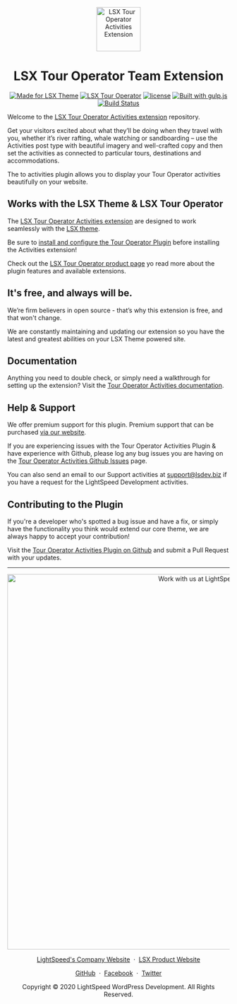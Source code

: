 <p align="center"><a target="_blank" href="https://www.lsdev.biz/lsx/extensions/tour-operator/activities/"><img width="100px;" src="https://www.lsdev.biz/lsx/wp-content/uploads/2020/09/LSX-Tour-Operator-Extension-TO-Activities.svg" alt="LSX Tour Operator Activities Extension"></a>
</p>
<h1 align="center">LSX Tour Operator Team Extension</h1>

<p align="center">
  <a href="https://lsdev.biz/lsx/"><img src="https://www.lsdev.biz/lsx/wp-content/uploads/2019/06/Designed-for-LSX-Theme-blue.png" alt="Made for LSX Theme"></a>
	<a href="https://lsdev.biz/lsx/extensions/tour-operator/"><img src="https://www.lsdev.biz/lsx/wp-content/uploads/2019/06/Designed-for-Tour-Operator-plugin-1098ad.png" alt="LSX Tour Operator"></a>
  <a href="https://www.gnu.org/licenses/gpl-3.0.en.html"><img src="https://poser.pugx.org/woocommerce/woocommerce/license" alt="license"></a>
  <a href="http://gulpjs.com/"><img src="https://img.shields.io/badge/built%20with-gulp.js-green.svg" alt="Built with gulp.js"></a> 
    <a href="https://travis-ci.org/github/lightspeeddevelopment/to-activities"><img src="https://travis-ci.org/lightspeeddevelopment/to-activities.svg?branch=master" alt="Build Status"></a>
</p>

Welcome to the [LSX Tour Operator Activities extension](https://tour-operator.lsdev.biz/extensions/activities/) repository.




Get your visitors excited about what they’ll be doing when they travel with you, whether it’s river rafting, whale watching or sandboarding – use the Activities post type with beautiful imagery and well-crafted copy and then set the activities as connected to particular tours, destinations and accommodations.

The to activities plugin allows you to display your Tour Operator activities beautifully on your website.

## Works with the LSX Theme & LSX Tour Operator

The [LSX Tour Operator Activities extension](https://www.lsdev.biz/lsx/extensions/tour-operator/activities/) are designed to work seamlessly with the [LSX theme](https://www.lsdev.biz/lsx/). 

Be sure to [install and configure the Tour Operator Plugin](https://www.lsdev.biz/lsx/extensions/tour-operator/) before installing the Activities extension! 

Check out the [LSX Tour Operator product page](https://www.lsdev.biz/lsx/extensions/tour-operator/) yo read more about the plugin features and available extensions.

## It's free, and always will be.
We’re firm believers in open source - that’s why this extension is free, and that won't change. 

We are constantly maintaining and updating our extension so you have the latest and greatest abilities on your LSX Theme powered site. 

## Documentation

Anything you need to double check, or simply need a walkthrough for setting up the extension? Visit the [Tour Operator Activities documentation](https://tour-operator.lsdev.biz/documentation/extension/activities/).

## Help & Support

We offer premium support for this plugin. Premium support that can be purchased [via our website](https://www.lsdev.biz/services/support/).

If you are experiencing issues with the Tour Operator Activities Plugin & have experience with Github, please log any bug issues you are having on the [Tour Operator Activities Github Issues](https://github.com/lightspeeddevelopment/to-activities/issues/) page.

You can also send an email to our Support activities at [support@lsdev.biz](mailto:support@lsdev.biz) if you have a request for the LightSpeed Development activities.

## Contributing to the Plugin

If you're a developer who's spotted a bug issue and have a fix, or simply have the functionality you think would extend our core theme, we are always happy to accept your contribution! 

Visit the [Tour Operator Activities Plugin on Github](https://github.com/lightspeeddevelopment/to-activities/) and submit a Pull Request with your updates.




---
<p align="center">
  <a href="https://www.lsdev.biz/contact/"><img src="https://www.lsdev.biz/wp-content/uploads/2020/02/work-with-lightspeed.png" width="850" alt="Work with us at LightSpeed"></a>
</p>
<p align="center">
  <a href="https://www.lsdev.biz">LightSpeed's Company Website</a> &nbsp;&middot;&nbsp;
  <a href="https://www.lsdev.biz/lsx/">LSX Product Website</a>
</p>
<p align="center">
  <a href="https://github.com/lightspeeddevelopment">GitHub</a> &nbsp;&middot;&nbsp;
  <a href="https://facebook.com/lightspeedwordpressdevelopment">Facebook</a> &nbsp;&middot;&nbsp;
  <a href="https://twitter.com/lightspeedwp">Twitter</a>
</p>
<p align="center">
  Copyright © 2020 LightSpeed WordPress Development. All Rights Reserved.
</p>

